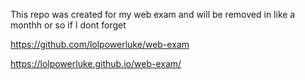 This repo was created for my web exam and will be removed in like a monthh or so if I dont forget

https://github.com/lolpowerluke/web-exam

https://lolpowerluke.github.io/web-exam/